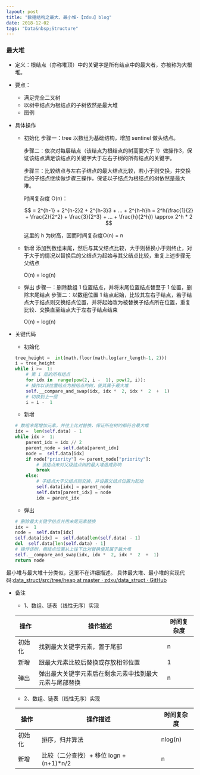 ```yaml
---
layout: post
title: "数据结构之最大、最小堆-【zdxu】blog"
date: 2018-12-02
tags: "Data&nbsp;Structure"
---
```


<script type="text/javascript" src="http://cdn.mathjax.org/mathjax/latest/MathJax.js?config=default"></script>

### 最大堆

  - 定义：根结点（亦称堆顶）中的关键字是所有结点中的最大者，亦被称为大根堆。
  - 要点：
    - 满足完全二叉树
    - 以树中结点为根结点的子树依然是最大堆
    - 图例

  - 具体操作
    - 初始化
      步骤一：tree 以数组为基础结构，增加 sentinel 做头结点。

      步骤二：依次对每层结点（该结点为根结点的树高要大于 1）做操作3，保证该结点满足该结点的关键字大于左右子树的所有结点的关键字。

      步骤三：比较结点与左右子结点的最大结点比较，若小于则交换，并交换后的子结点继续做步骤三操作，保证以子结点为根结点的树依然是最大堆。

      时间复杂度 O(n)：

      $$
       = 2^{h-1} + 2^{h-2}2 + 2^{h-3}3 + ... + 2^{h-h}h
       = 2^h(\frac{1}{2} + \frac{2}{2^2} + \frac{3}{2^3} + ... + \frac{h}{2^h})
       \approx 2^h * 2
      $$

      这里的 h 为树高，因而时间复杂度O(n) = n

    - 新增
      添加到数组末尾，然后与其父结点比较，大于则替换小于则终止，对于大于的情况以替换后的父结点为起始与其父结点比较，重复上述步骤无父结点

      O(n) = log(n)
    - 弹出
      步骤一：删除数组 1 位置结点，并将末尾位置结点替至于 1 位置，删除末尾结点
      步骤二：以数组位置 1 结点起始，比较其左右子结点，若子结点大于结点则交换结点位置，并将起始改为被替换子结点所在位置，重复比较、交换直至结点大于左右子结点结束

      O(n) = log(n)

  - 关键代码
    - 初始化
    ```python
    tree_height =  int(math.floor(math.log(arr_length-1, 2)))
    i = tree_height
    while i >=  1:
        # 第 i 层的所有结点
        for idx in  range(pow(2, i -  1), pow(2, i)):
        # 操作以该位置结点为根结点的树，使其属于最大堆
        self.__compare_and_swap(idx, idx *  2, idx *  2  +  1)
        # 切换到上一层
        i = i -  1
    ```
    - 新增
    ```python
    # 数组末尾增加元素，并往上比对替换，保证所在树的都符合最大堆
    idx =  len(self.data) - 1
    while idx >  1:
        parent_idx = idx // 2
        parent_node = self.data[parent_idx]
        node =  self.data[idx]
        if node["priority"] <= parent_node["priority"]:
            # 该结点未对父级结点树的最大堆造成影响
            break
        else:
            # 子结点大于父结点则交换，并设置父结点位置为起始
            self.data[idx] = parent_node
            self.data[parent_idx] = node
            idx = parent_idx
    ```
    - 弹出
    ```python
    # 删除最大关键字结点并用末尾元素替换
    idx =  1
    node =  self.data[idx]
    self.data[idx] =  self.data[len(self.data) - 1]
    del  self.data[len(self.data) - 1]
    # 操作该树，根结点位置从上往下比对替换使其属于最大堆
    self.__compare_and_swap(idx, idx *  2, idx *  2  +  1)
    return node
    ```

最小堆与最大堆十分类似，这里不在详细描述。
具体最大堆、最小堆的实现代码:[data_struct/src/tree/heap at master · zdxu/data_struct · GitHub](https://github.com/zdxu/data_struct/tree/master/src/tree/heap)

- 备注
   - 1、数组、链表（线性无序）实现

   |操作|操作描述|时间复杂度
   |---|---|---
   |初始化|找到最大关键字元素，置于尾部|n
   |新增|跟最大元素比较后替换或存放相邻位置|1
   |弹出|弹出最大关键字元素后在剩余元素中找到最大元素与尾部替换|n

   - 2、数组、链表（线性无序）实现

   |操作|操作描述|时间复杂度
   |---|---|---
   |初始化|排序，归并算法|nlog(n)
   |新增|比较（二分查找）+ 移位 logn + (n+1)*n/2|n